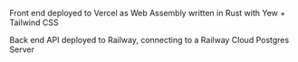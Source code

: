 Front end deployed to Vercel as Web Assembly written in Rust with Yew + Tailwind CSS

Back end API deployed to Railway, connecting to a Railway Cloud Postgres Server
